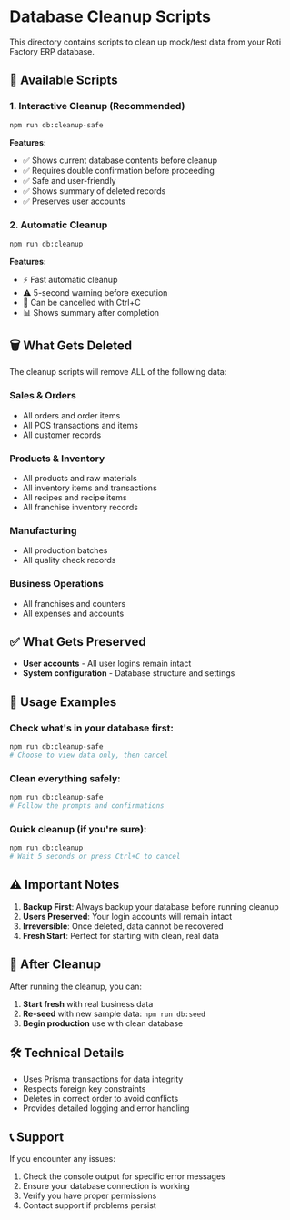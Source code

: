 # Database Cleanup Scripts

This directory contains scripts to clean up mock/test data from your Roti Factory ERP database.

## 🧹 Available Scripts

### 1. Interactive Cleanup (Recommended)
```bash
npm run db:cleanup-safe
```

**Features:**
- ✅ Shows current database contents before cleanup
- ✅ Requires double confirmation before proceeding
- ✅ Safe and user-friendly
- ✅ Shows summary of deleted records
- ✅ Preserves user accounts

### 2. Automatic Cleanup
```bash
npm run db:cleanup
```

**Features:**
- ⚡ Fast automatic cleanup
- ⚠️ 5-second warning before execution
- 🔄 Can be cancelled with Ctrl+C
- 📊 Shows summary after completion

## 🗑️ What Gets Deleted

The cleanup scripts will remove ALL of the following data:

### Sales & Orders
- All orders and order items
- All POS transactions and items
- All customer records

### Products & Inventory
- All products and raw materials
- All inventory items and transactions
- All recipes and recipe items
- All franchise inventory records

### Manufacturing
- All production batches
- All quality check records

### Business Operations
- All franchises and counters
- All expenses and accounts

## ✅ What Gets Preserved

- **User accounts** - All user logins remain intact
- **System configuration** - Database structure and settings

## 🚀 Usage Examples

### Check what's in your database first:
```bash
npm run db:cleanup-safe
# Choose to view data only, then cancel
```

### Clean everything safely:
```bash
npm run db:cleanup-safe
# Follow the prompts and confirmations
```

### Quick cleanup (if you're sure):
```bash
npm run db:cleanup
# Wait 5 seconds or press Ctrl+C to cancel
```

## ⚠️ Important Notes

1. **Backup First**: Always backup your database before running cleanup
2. **Users Preserved**: Your login accounts will remain intact
3. **Irreversible**: Once deleted, data cannot be recovered
4. **Fresh Start**: Perfect for starting with clean, real data

## 🔄 After Cleanup

After running the cleanup, you can:

1. **Start fresh** with real business data
2. **Re-seed** with new sample data: `npm run db:seed`
3. **Begin production** use with clean database

## 🛠️ Technical Details

- Uses Prisma transactions for data integrity
- Respects foreign key constraints
- Deletes in correct order to avoid conflicts
- Provides detailed logging and error handling

## 📞 Support

If you encounter any issues:
1. Check the console output for specific error messages
2. Ensure your database connection is working
3. Verify you have proper permissions
4. Contact support if problems persist
